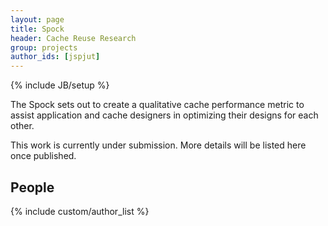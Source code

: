 ```yaml
---
layout: page
title: Spock
header: Cache Reuse Research
group: projects
author_ids: [jspjut]
---
```

{% include JB/setup %}

The Spock sets out to create a qualitative cache performance metric to
assist application and cache designers in optimizing their designs for
each other.

This work is currently under submission. More details will be listed
here once published.

## People
<div class="authors">
  {% include custom/author_list %}
</div>
